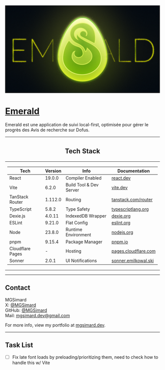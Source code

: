 ![Preview](https://github.com/MGSimard/emerald/blob/master/public/metadata/twitter-image.png?raw=true)

# [Emerald](https://emerald-app.pages.dev/)

Emerald est une application de suivi local-first, optimisée pour gérer le progrès des Avis de recherche sur Dofus.

<table>
<thead>
<tr><th><h2>Tech Stack</h2></th></tr>
</thead>

<tr><td>

| Tech             | Version | Info                    | Documentation                                             |
| ---------------- | ------- | ----------------------- | --------------------------------------------------------- |
| React            | 19.0.0  | Compiler Enabled        | [react.dev](https://react.dev/)                           |
| Vite             | 6.2.0   | Build Tool & Dev Server | [vite.dev](https://vite.dev/)                             |
| TanStack Router  | 1.112.0 | Routing                 | [tanstack.com/router](https://tanstack.com/router/latest) |
| TypeScript       | 5.8.2   | Type Safety             | [typescriptlang.org](https://www.typescriptlang.org/)     |
| Dexie.js         | 4.0.11  | IndexedDB Wrapper       | [dexie.org](https://dexie.org)                            |
| ESLint           | 9.21.0  | Flat Config             | [eslint.org](https://eslint.org/)                         |
| Node             | 23.8.0  | Runtime Environment     | [nodejs.org](https://nodejs.org/)                         |
| pnpm             | 9.15.4  | Package Manager         | [pnpm.io](https://pnpm.io/)                               |
| Cloudflare Pages | -       | Hosting                 | [pages.cloudflare.com](https://pages.cloudflare.com/)     |
| Sonner           | 2.0.1   | UI Notifications        | [sonner.emilkowal.ski](https://sonner.emilkowal.ski/)     |

</td></tr> </table>

---

## Contact

MGSimard  
X: [@MGSimard](https://x.com/MGSimard)  
GitHub: [@MGSimard](https://github.com/MGSimard)  
Mail: [mgsimard.dev@gmail.com](mailto:mgsimard.dev@gmail.com)

For more info, view my portfolio at [mgsimard.dev](https://mgsimard.dev).

---

## Task List

- [ ] Fix late font loads by preloading/prioritizing them, need to check how to handle this w/ Vite
